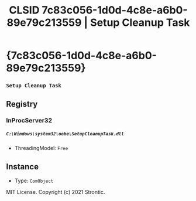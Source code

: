 ﻿---
title: "CLSID 7c83c056-1d0d-4c8e-a6b0-89e79c213559 | Setup Cleanup Task"
excerpt: What is COM-Object CLSID 7c83c056-1d0d-4c8e-a6b0-89e79c213559?
---

# {7c83c056-1d0d-4c8e-a6b0-89e79c213559}

### `Setup Cleanup Task`

## Registry


### InProcServer32

##### `C:\Windows\system32\oobe\SetupCleanupTask.dll`
* ThreadingModel: `Free`

## Instance

* Type: `ComObject`

MIT License. Copyright (c) 2021 Strontic.


